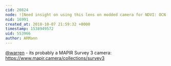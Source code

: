 ```yaml
---
cid: 20824
node: ![Need insight on using this lens on modded camera for NDVI: OCN (Orange+Cyan+NIR) filter](../notes/alanw/08-23-2018/need-insight-on-using-this-lens-on-modded-camera-for-ndvi-ocn-orange-cyan-nir-filter)
nid: 16991
created_at: 2018-10-07 21:59:32 +0000
timestamp: 1538949572
uid: 553966
author: ARMann
---
```


[@warren](/profile/warren) - its probably a MAPIR Survey 3 camera: https://www.mapir.camera/collections/survey3